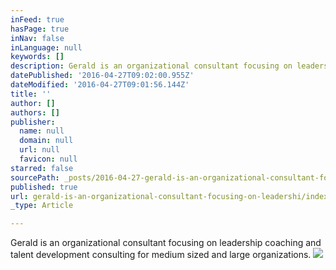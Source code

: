 ```yaml
---
inFeed: true
hasPage: true
inNav: false
inLanguage: null
keywords: []
description: Gerald is an organizational consultant focusing on leadership coaching and talent development consulting for medium sized and large organizations.
datePublished: '2016-04-27T09:02:00.955Z'
dateModified: '2016-04-27T09:01:56.144Z'
title: ''
author: []
authors: []
publisher:
  name: null
  domain: null
  url: null
  favicon: null
starred: false
sourcePath: _posts/2016-04-27-gerald-is-an-organizational-consultant-focusing-on-leadershi.md
published: true
url: gerald-is-an-organizational-consultant-focusing-on-leadershi/index.html
_type: Article

---
```

Gerald is an organizational consultant focusing on leadership coaching and talent development consulting for medium sized and large organizations.
![](https://the-grid-user-content.s3-us-west-2.amazonaws.com/dcaeb64f-4821-4638-9e4b-678c23646805.png)